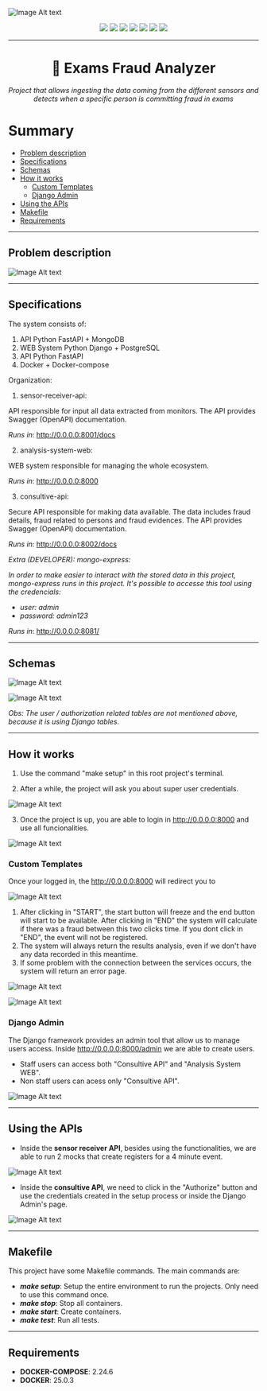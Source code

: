 
<p align="center">

![Image Alt text](/readme_images/initial.png)

</p>

<p align="center">
<img src="https://img.shields.io/badge/docker-25.0.3-blue"/>
<img src="https://img.shields.io/badge/docker--compose-2.24.6-9cf"/>
<img src="https://img.shields.io/badge/python-3.11-yellowgreen"/>
<img src="https://img.shields.io/badge/mongo-7.0.5-green"/>
<img src="https://img.shields.io/badge/postgres-16.1-lightgrey"/>
<img src="https://img.shields.io/badge/framework-fastAPI-brightgreen"/>
<img src="https://img.shields.io/badge/framework-django-green"/>
</p>

---

<h1 align="center">
   🚀 Exams Fraud Analyzer
</h1>
<p align="center">
    <em>
    Project that allows ingesting the data coming from the different sensors and detects when a specific person is committing fraud in exams
    </em>
</p>

Summary
=================

   * [Problem description](#problem-description)
   * [Specifications](#specifications)
   * [Schemas](#schemas)
   * [How it works](#how-it-works)
      * [Custom Templates](#custom-templates)
      * [Django Admin](#django-admin)
   * [Using the APIs](#using-the-apis)
   * [Makefile](#makefile)
   * [Requirements](#requirements)

---

## Problem description

![Image Alt text](/readme_images/problem.png)

---

## Specifications

The system consists of:

1. API Python FastAPI + MongoDB
2. WEB System Python Django + PostgreSQL
3. API Python FastAPI
4. Docker + Docker-compose

Organization:

1. sensor-receiver-api:

API responsible for input all data extracted from monitors. The API provides Swagger (OpenAPI) documentation.

_Runs in_: http://0.0.0.0:8001/docs

2. analysis-system-web:

WEB system responsible for managing the whole ecosystem.

_Runs in_: http://0.0.0.0:8000

3. consultive-api:

Secure API responsible for making data available. The data includes fraud details, fraud related to persons and fraud evidences. The API provides Swagger (OpenAPI) documentation.

_Runs in_: http://0.0.0.0:8002/docs

_Extra (DEVELOPER): mongo-express:_

_In order to make easier to interact with the stored data in this project, mongo-express runs in this project. It's possible to accesse this tool using the credencials:_
* _user: admin_
* _password: admin123_

_Runs in_: http://0.0.0.0:8081/

---

## Schemas

![Image Alt text](/readme_images/postgresql.png)

![Image Alt text](/readme_images/mongodb.png)

_Obs: The user / authorization related tables are not mentioned above, because it is using Django tables._

---

## How it works

1. Use the command "make setup" in this root project's terminal.

2. After a while, the project will ask you about super user credentials.

![Image Alt text](/readme_images/superuser.png)

3. Once the project is up, you are able to login in http://0.0.0.0:8000 and use all funcionalities.

![Image Alt text](/readme_images/django.png)

### Custom Templates

Once your logged in, the http://0.0.0.0:8000 will redirect you to

![Image Alt text](/readme_images/custompage.png)

1. After clicking in "START", the start button will freeze and the end button will start to be available. After clicking in "END" the system will calculate if there was a fraud between this two clicks time. If you dont click in "END", the event will not be registered.
2. The system will always return the results analysis, even if we don't have any data recorded in this meantime.
3. If some problem with the connection between the services occurs, the system will return an error page.

![Image Alt text](/readme_images/result.png)

![Image Alt text](/readme_images/error.png)

### Django Admin

The Django framework provides an admin tool that allow us to manage users access. Inside http://0.0.0.0:8000/admin we are able to create users. 

* Staff users can access both "Consultive API" and "Analysis System WEB".
* Non staff users can acess only "Consultive API".

![Image Alt text](/readme_images/admin.png)

---

## Using the APIs

* Inside the **sensor receiver API**, besides using the functionalities, we are able to run 2 mocks that create registers for a 4 minute event.

![Image Alt text](/readme_images/sensorapi.png)

* Inside the **consultive API**, we need to click in the "Authorize" button and use the credentials created in the setup process or inside the Django Admin's page.

![Image Alt text](/readme_images/consultiveapi.png)

---

## Makefile

This project have some Makefile commands. The main commands are:

* **_make setup_**: Setup the entire environment to run the projects. Only need to use this command once.
* **_make stop_**: Stop all containers.
* **_make start_**: Create containers.
* **_make test_**: Run all tests.

---

## Requirements

* **DOCKER-COMPOSE**: 2.24.6
* **DOCKER**: 25.0.3
